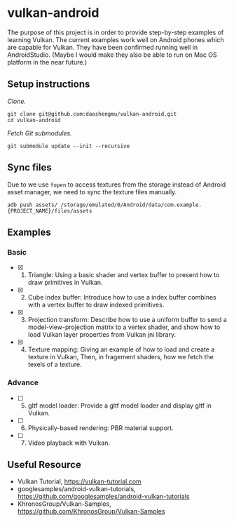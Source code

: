 # vulkan-android
The purpose of this project is in order to provide step-by-step examples of learning Vulkan. The current examples work well on Android phones which are capable for Vulkan. They have been confirmed running well in AndroidStudio. (Maybe I would make they also be able to run on Mac OS platform in the near future.)

## Setup instructions
*Clone.*
```
git clone git@github.com:daoshengmu/vulkan-android.git
cd vulkan-android
```
*Fetch Git submodules.*
```
git submodule update --init --recursive
```

## Sync files
Due to we use `fopen` to access textures from the storage instead of Android asset manager, we need to sync the texture files manually.
```
adb push assets/ /storage/emulated/0/Android/data/com.example.{PROJECT_NAME}/files/assets
```

## Examples
### Basic
- [x] 1. Triangle: Using a basic shader and vertex buffer to present how to draw primitives in Vulkan.
- [x] 2. Cube index buffer: Introduce how to use a index buffer combines with a vertex buffer to draw indexed primitives. 
- [x] 3. Projection transform: Describe how to use a uniform buffer to send a model-view-projection matrix to a vertex shader, and show how to load Vulkan layer properties from Vulkan jni library.
- [x] 4. Texture mapping: Giving an example of how to load and create a texture in Vulkan, Then, in fragement shaders, how we fetch the texels of a texture.

### Advance
- [ ] 5. gltf model loader: Provide a gltf model loader and display gltf in Vulkan.
- [ ] 6. Physically-based rendering: PBR material support.
- [ ] 7. Video playback with Vulkan.

## Useful Resource
- Vulkan Tutorial, https://vulkan-tutorial.com
- googlesamples/android-vulkan-tutorials, https://github.com/googlesamples/android-vulkan-tutorials
- KhronosGroup/Vulkan-Samples, https://github.com/KhronosGroup/Vulkan-Samples